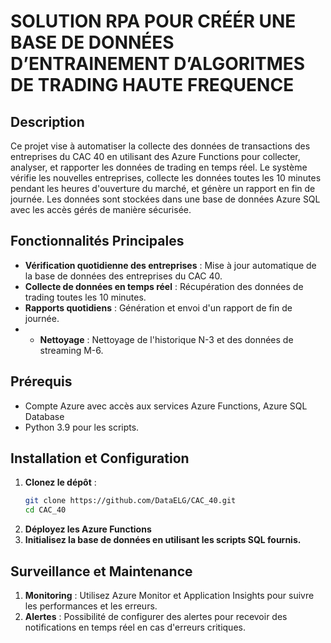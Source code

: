 # SOLUTION RPA POUR CRÉÉR UNE BASE DE DONNÉES D’ENTRAINEMENT D’ALGORITMES DE TRADING HAUTE FREQUENCE

## Description
Ce projet vise à automatiser la collecte des données de transactions des entreprises du CAC 40 en utilisant des Azure Functions pour collecter, analyser, et rapporter les données de trading en temps réel. Le système vérifie les nouvelles entreprises, collecte les données toutes les 10 minutes pendant les heures d'ouverture du marché, et génère un rapport en fin de journée. Les données sont stockées dans une base de données Azure SQL avec les accès gérés de manière sécurisée. 

## Fonctionnalités Principales
- **Vérification quotidienne des entreprises** : Mise à jour automatique de la base de données des entreprises du CAC 40.
- **Collecte de données en temps réel** : Récupération des données de trading toutes les 10 minutes.
- **Rapports quotidiens** : Génération et envoi d'un rapport de fin de journée.
- - **Nettoyage** : Nettoyage de l'historique N-3 et des données de streaming M-6.

## Prérequis
- Compte Azure avec accès aux services Azure Functions, Azure SQL Database
- Python 3.9 pour les scripts.

## Installation et Configuration
1. **Clonez le dépôt** :
   ```bash
   git clone https://github.com/DataELG/CAC_40.git
   cd CAC_40
2. **Déployez les Azure Functions**
3. **Initialisez la base de données en utilisant les scripts SQL fournis.**

## Surveillance et Maintenance
1. **Monitoring** : 
   Utilisez Azure Monitor et Application Insights pour suivre les performances et les erreurs.
2. **Alertes** : 
   Possibilité de configurer des alertes pour recevoir des notifications en temps réel en cas d'erreurs critiques.